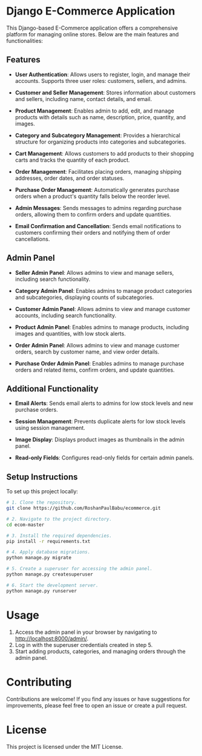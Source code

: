 # Django E-Commerce Application

This Django-based E-Commerce application offers a comprehensive platform for managing online stores. Below are the main features and functionalities:

## Features

- **User Authentication**: Allows users to register, login, and manage their accounts. Supports three user roles: customers, sellers, and admins.

- **Customer and Seller Management**: Stores information about customers and sellers, including name, contact details, and email.

- **Product Management**: Enables admin to add, edit, and manage products with details such as name, description, price, quantity, and images.

- **Category and Subcategory Management**: Provides a hierarchical structure for organizing products into categories and subcategories.

- **Cart Management**: Allows customers to add products to their shopping carts and tracks the quantity of each product.

- **Order Management**: Facilitates placing orders, managing shipping addresses, order dates, and order statuses.

- **Purchase Order Management**: Automatically generates purchase orders when a product's quantity falls below the reorder level.

- **Admin Messages**: Sends messages to admins regarding purchase orders, allowing them to confirm orders and update quantities.

- **Email Confirmation and Cancellation**: Sends email notifications to customers confirming their orders and notifying them of order cancellations.

## Admin Panel

- **Seller Admin Panel**: Allows admins to view and manage sellers, including search functionality.

- **Category Admin Panel**: Enables admins to manage product categories and subcategories, displaying counts of subcategories.

- **Customer Admin Panel**: Allows admins to view and manage customer accounts, including search functionality.

- **Product Admin Panel**: Enables admins to manage products, including images and quantities, with low stock alerts.

- **Order Admin Panel**: Allows admins to view and manage customer orders, search by customer name, and view order details.

- **Purchase Order Admin Panel**: Enables admins to manage purchase orders and related items, confirm orders, and update quantities.

## Additional Functionality

- **Email Alerts**: Sends email alerts to admins for low stock levels and new purchase orders.

- **Session Management**: Prevents duplicate alerts for low stock levels using session management.

- **Image Display**: Displays product images as thumbnails in the admin panel.

- **Read-only Fields**: Configures read-only fields for certain admin panels.

## Setup Instructions

To set up this project locally:

```bash
# 1. Clone the repository.
git clone https://github.com/RoshanPaulBabu/ecommerce.git

# 2. Navigate to the project directory.
cd ecom-master

# 3. Install the required dependencies.
pip install -r requirements.txt

# 4. Apply database migrations.
python manage.py migrate

# 5. Create a superuser for accessing the admin panel.
python manage.py createsuperuser

# 6. Start the development server.
python manage.py runserver
```

# Usage

1. Access the admin panel in your browser by navigating to [http://localhost:8000/admin/](http://localhost:8000/admin/).
2. Log in with the superuser credentials created in step 5.
3. Start adding products, categories, and managing orders through the admin panel.

# Contributing

Contributions are welcome! If you find any issues or have suggestions for improvements, please feel free to open an issue or create a pull request.


# License

This project is licensed under the MIT License.
